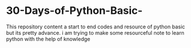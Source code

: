 # 30-Days-of-Python-Basic-
This repository content a start to end codes and resource of python basic but its pretty advance. i am trying to make some resourceful note to learn python with the help of  knowledge 
